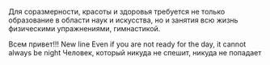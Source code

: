 Для соразмерности, красоты и здоровья требуется не только образование в области наук и искусства, но и занятия всю жизнь физическими упражнениями, гим­настикой.

Всем привет!!!
New line
Even if you are not ready for the day, it cannot always be night
Человек, который никуда не спешит, никуда не попадает

